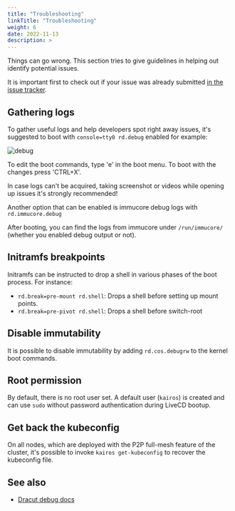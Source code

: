 ```yaml
---
title: "Troubleshooting"
linkTitle: "Troubleshooting"
weight: 6
date: 2022-11-13
description: >
---
```


Things can go wrong. This section tries to give guidelines in helping out identify potential issues.

It is important first to check out if your issue was already submitted [in the issue tracker](https://github.com/kairos-io/kairos/issues).

## Gathering logs

To gather useful logs and help developers spot right away issues, it's suggested to boot with `console=tty0 rd.debug` enabled for example:

![debug](https://user-images.githubusercontent.com/2420543/191934926-7d4ac908-9a4c-4ef4-9891-75820e6b8fe6.gif)

To edit the boot commands, type 'e' in the boot menu. To boot with the changes press 'CTRL+X'.

In case logs can't be acquired, taking screenshot or videos while opening up issues it's strongly recommended!

Another option that can be enabled is immucore debug logs with `rd.immucore.debug`

After booting, you can find the logs from immucore under `/run/immucore/` (whether you enabled debug output or not).

## Initramfs breakpoints

Initramfs can be instructed to drop a shell in various phases of the boot process. For instance:

- `rd.break=pre-mount rd.shell`: Drops a shell before setting up mount points.
- `rd.break=pre-pivot rd.shell`: Drops a shell before switch-root

## Disable immutability

It is possible to disable immutability by adding `rd.cos.debugrw` to the kernel boot commands.

## Root permission

By default, there is no root user set. A default user (`kairos`) is created and can use `sudo` without password authentication during LiveCD bootup.

## Get back the kubeconfig

On all nodes, which are deployed with the P2P full-mesh feature of the cluster, it's possible to invoke `kairos get-kubeconfig` to recover the kubeconfig file.

## See also

- [Dracut debug docs](https://fedoraproject.org/wiki/How_to_debug_Dracut_problems)
